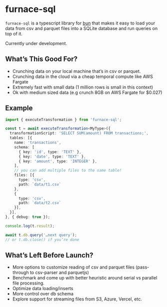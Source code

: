 # furnace-sql

`furnace-sql` is a typescript library for [bun](https://bun.sh/) that makes it easy to load your data from csv and parquet files into a SQLite database and run queries on top of it. 

Currently under development.

## What’s This Good For?

- Crunching data on your local machine that’s in csv or parquet.
- Crunching data in the cloud via a cheap temporal compute like AWS Fargate
- Extremely fast with small data (1 million rows is small in this context) 
- Ok with medium sized data (e.g crunch 8GB on AWS Fargate for $0.027)

## Example

```typescript
import { executeTransformation } from 'furnace-sql';

const t = await executeTransformation<MyType>({
  transformationScript: 'SELECT SUM(amount) FROM transactions;',
  tables: [{
    name: 'transactions',
    schema: [
      { key: 'id', type: 'TEXT' },
      { key: 'date', type: 'TEXT' },
      { key: 'amount', type: 'INTEGER' },
    ],
    // you can add multiple files to the same table!
    files: [{
      type: 'csv',
      path: `data/t1.csv`
    },
    {
      type: 'csv',
      path: `data/t2.csv`
    }],    
  }],   
}, { debug: true });

console.log(t.result);

await t.db.query('…next query');
// or t.db.close() if you’re done
```

## What’s Left Before Launch?

- More options to customize reading of csv and parquet files (pass-through to csv-parser and parquetjs)
- Benchmark and come up with better heuristic around serial vs parallel file processing.
- Optimize data loading/inserts
- More control over db schema 
- Explore support for streaming files from S3, Azure, Vercel, etc.

